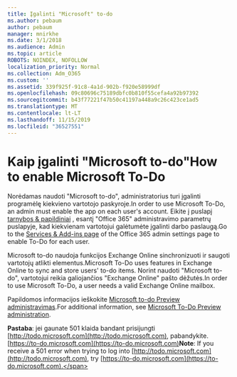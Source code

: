 ```yaml
---
title: Įgalinti "Microsoft" to-do
ms.author: pebaum
author: pebaum
manager: mnirkhe
ms.date: 3/1/2018
ms.audience: Admin
ms.topic: article
ROBOTS: NOINDEX, NOFOLLOW
localization_priority: Normal
ms.collection: Adm_O365
ms.custom: ''
ms.assetid: 339f925f-91c8-4a1d-902b-f920e58999df
ms.openlocfilehash: 09c80696c75189dbfc0b810f55cefa4a92b97392
ms.sourcegitcommit: b43f77221f47b50c41197a448a9c26c423ce1ad5
ms.translationtype: MT
ms.contentlocale: lt-LT
ms.lasthandoff: 11/15/2019
ms.locfileid: "36527551"
---
```

# <a name="how-to-enable-microsoft-to-do"></a><span data-ttu-id="b1625-102">Kaip įgalinti "Microsoft to-do"</span><span class="sxs-lookup"><span data-stu-id="b1625-102">How to enable Microsoft To-Do</span></span>

<span data-ttu-id="b1625-103">Norėdamas naudoti "Microsoft to-do", administratorius turi įgalinti programėlę kiekvieno vartotojo paskyroje.</span><span class="sxs-lookup"><span data-stu-id="b1625-103">In order to use Microsoft To-Do, an admin must enable the app on each user's account.</span></span> <span data-ttu-id="b1625-104">Eikite į puslapį [tarnybos &amp; papildiniai](https://portal.office.com/adminportal/home#/Settings/ServicesAndAddIns) , esantį "Office 365" administravimo parametrų puslapyje, kad kiekvienam vartotojui galėtumėte įgalinti darbo paslaugą.</span><span class="sxs-lookup"><span data-stu-id="b1625-104">Go to the [Services &amp; Add-ins page](https://portal.office.com/adminportal/home#/Settings/ServicesAndAddIns) of the Office 365 admin settings page to enable To-Do for each user.</span></span> 
  
<span data-ttu-id="b1625-105">Microsoft to-do naudoja funkcijos Exchange Online sinchronizuoti ir saugoti vartotojų atlikti elementus.</span><span class="sxs-lookup"><span data-stu-id="b1625-105">Microsoft To-Do uses features in Exchange Online to sync and store users' to-do items.</span></span> <span data-ttu-id="b1625-106">Norint naudoti "Microsoft to-do", vartotojui reikia galiojančios "Exchange Online" pašto dėžutės.</span><span class="sxs-lookup"><span data-stu-id="b1625-106">In order to use Microsoft To-Do, a user needs a valid Exchange Online mailbox.</span></span>
  
<span data-ttu-id="b1625-107">Papildomos informacijos ieškokite [Microsoft to-do Preview administravimas](https://support.office.com/article/490c1a8c-2333-4952-8125-841afadb9620.aspx).</span><span class="sxs-lookup"><span data-stu-id="b1625-107">For additional information, see [Microsoft To-Do Preview administration](https://support.office.com/article/490c1a8c-2333-4952-8125-841afadb9620.aspx).</span></span>
  
 <span data-ttu-id="b1625-108">**Pastaba**: jei gaunate 501 klaida bandant prisijungti [http://todo.microsoft.com](http://todo.microsoft.com), pabandykite. [https://to-do.microsoft.com](https://to-do.microsoft.com)</span><span class="sxs-lookup"><span data-stu-id="b1625-108">**Note**: If you receive a 501 error when trying to log into [http://todo.microsoft.com](http://todo.microsoft.com), try [https://to-do.microsoft.com](https://to-do.microsoft.com).</span></span>
  

